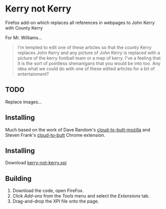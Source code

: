 # Kerry not Kerry


Firefox add-on which replaces all references in webpages to John Kerry with County Kerry


For Mr. Williams...

> I'm tempted to edit one of these articles so that the county Kerry replaces John Kerry and any picture of John Kerry is replaced with a picture of the kerry football team or a map of kerry. I've a feeling that it is the sort of pointless shenanigans that you would be into too. Any idea what we could do with one of these edited articles for a bit of entertainment?

## TODO

Replace images...


## Installing


Much based on the work of Dave Random's [cloud-to-butt-mozilla](https://github.com/DaveRandom/cloud-to-butt-mozilla)  and Steven Frank's [cloud-to-butt](https://github.com/panicsteve/cloud-to-butt) Chrome extension.


## Installing

Download [kerry-not-kerry.xpi](https://github.com/vool/kerry-not-kerry/blob/master/kerry-not-kerry.xpi?raw=true)



## Building

1. Download the code, open FireFox.
2. Click *Add-ons* from the *Tools* menu and select the *Extensions* tab.
3. Drag-and-drop the XPI file onto the page.